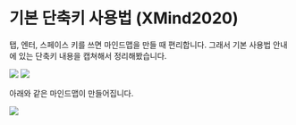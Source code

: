 

# 기본 단축키 사용법 (XMind2020)

탭, 엔터, 스페이스 키를 쓰면 마인드맵을 만들 때 편리합니다. 그래서 기본 사용법 안내에 있는 단축키 내용을 캡쳐해서 정리해봤습니다.

<img src="/home/k8smaster/github/environments/tools/xmind/images/xmind2020-first_launch-7.png">

<img src="/home/k8smaster/github/environments/tools/xmind/images/xmind2020-shortcut-tab_enter_space.png">

아래와 같은 마인드맵이 만들어집니다.

<img src="/home/k8smaster/github/environments/tools/xmind/images/xmind2020-shortcut-tab_enter_space-example.png">